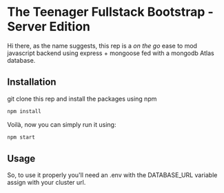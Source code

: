 # The Teenager Fullstack Bootstrap - Server Edition

Hi there, as the name suggests, this rep is a _on the go_ ease to mod javascript backend using express + mongoose fed with a mongodb Atlas database. 

## Installation
git clone this rep and install the packages using npm
```bash
npm install
```
Voilà, now you can simply run it using:

```bash
npm start
```

## Usage
So, to use it properly you'll need an .env with the DATABASE_URL variable assign with your cluster url.